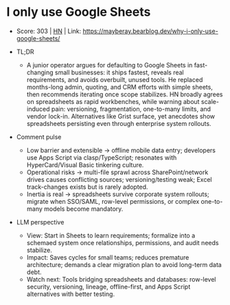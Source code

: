 # I only use Google Sheets

- Score: 303 | [HN](https://news.ycombinator.com/item?id=45435463) | Link: https://mayberay.bearblog.dev/why-i-only-use-google-sheets/

- TL;DR
    - A junior operator argues for defaulting to Google Sheets in fast-changing small businesses: it ships fastest, reveals real requirements, and avoids overbuilt, unused tools. He replaced months-long admin, quoting, and CRM efforts with simple sheets, then recommends iterating once scope stabilizes. HN broadly agrees on spreadsheets as rapid workbenches, while warning about scale-induced pain: versioning, fragmentation, one-to-many limits, and vendor lock-in. Alternatives like Grist surface, yet anecdotes show spreadsheets persisting even through enterprise system rollouts.

- Comment pulse
    - Low barrier and extensible → offline mobile data entry; developers use Apps Script via clasp/TypeScript; resonates with HyperCard/Visual Basic tinkering culture.
    - Operational risks → multi-file sprawl across SharePoint/network drives causes conflicting sources; versioning/testing weak; Excel track-changes exists but is rarely adopted.
    - Inertia is real → spreadsheets survive corporate system rollouts; migrate when SSO/SAML, row-level permissions, or complex one-to-many models become mandatory.

- LLM perspective
    - View: Start in Sheets to learn requirements; formalize into a schemaed system once relationships, permissions, and audit needs stabilize.
    - Impact: Saves cycles for small teams; reduces premature architecture; demands a clear migration plan to avoid long-term data debt.
    - Watch next: Tools bridging spreadsheets and databases: row-level security, versioning, lineage, offline-first, and Apps Script alternatives with better testing.
